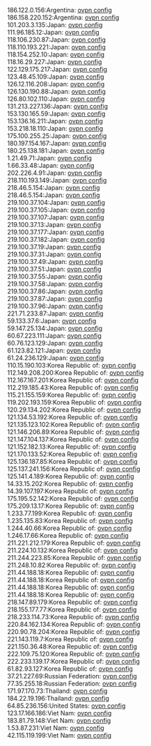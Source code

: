 186.122.0.156:Argentina: [ovpn config](vpn/186_122_0_156.ovpn)  
186.158.220.152:Argentina: [ovpn config](vpn/186_158_220_152.ovpn)  
101.203.3.135:Japan: [ovpn config](vpn/101_203_3_135.ovpn)  
111.96.185.12:Japan: [ovpn config](vpn/111_96_185_12.ovpn)  
118.106.230.87:Japan: [ovpn config](vpn/118_106_230_87.ovpn)  
118.110.193.221:Japan: [ovpn config](vpn/118_110_193_221.ovpn)  
118.154.252.10:Japan: [ovpn config](vpn/118_154_252_10.ovpn)  
118.16.29.227:Japan: [ovpn config](vpn/118_16_29_227.ovpn)  
122.129.175.217:Japan: [ovpn config](vpn/122_129_175_217.ovpn)  
123.48.45.109:Japan: [ovpn config](vpn/123_48_45_109.ovpn)  
126.12.116.208:Japan: [ovpn config](vpn/126_12_116_208.ovpn)  
126.130.190.88:Japan: [ovpn config](vpn/126_130_190_88.ovpn)  
126.80.102.110:Japan: [ovpn config](vpn/126_80_102_110.ovpn)  
131.213.227.136:Japan: [ovpn config](vpn/131_213_227_136.ovpn)  
153.130.165.59:Japan: [ovpn config](vpn/153_130_165_59.ovpn)  
153.136.16.211:Japan: [ovpn config](vpn/153_136_16_211.ovpn)  
153.218.18.110:Japan: [ovpn config](vpn/153_218_18_110.ovpn)  
175.100.255.25:Japan: [ovpn config](vpn/175_100_255_25.ovpn)  
180.197.154.167:Japan: [ovpn config](vpn/180_197_154_167.ovpn)  
180.25.138.181:Japan: [ovpn config](vpn/180_25_138_181.ovpn)  
1.21.49.71:Japan: [ovpn config](vpn/1_21_49_71.ovpn)  
1.66.33.48:Japan: [ovpn config](vpn/1_66_33_48.ovpn)  
202.226.4.91:Japan: [ovpn config](vpn/202_226_4_91.ovpn)  
218.110.193.149:Japan: [ovpn config](vpn/218_110_193_149.ovpn)  
218.46.5.154:Japan: [ovpn config](vpn/218_46_5_154.ovpn)  
218.46.5.154:Japan: [ovpn config](vpn/218_46_5_154.ovpn)  
219.100.37.104:Japan: [ovpn config](vpn/219_100_37_104.ovpn)  
219.100.37.105:Japan: [ovpn config](vpn/219_100_37_105.ovpn)  
219.100.37.107:Japan: [ovpn config](vpn/219_100_37_107.ovpn)  
219.100.37.13:Japan: [ovpn config](vpn/219_100_37_13.ovpn)  
219.100.37.177:Japan: [ovpn config](vpn/219_100_37_177.ovpn)  
219.100.37.182:Japan: [ovpn config](vpn/219_100_37_182.ovpn)  
219.100.37.19:Japan: [ovpn config](vpn/219_100_37_19.ovpn)  
219.100.37.31:Japan: [ovpn config](vpn/219_100_37_31.ovpn)  
219.100.37.49:Japan: [ovpn config](vpn/219_100_37_49.ovpn)  
219.100.37.51:Japan: [ovpn config](vpn/219_100_37_51.ovpn)  
219.100.37.55:Japan: [ovpn config](vpn/219_100_37_55.ovpn)  
219.100.37.58:Japan: [ovpn config](vpn/219_100_37_58.ovpn)  
219.100.37.86:Japan: [ovpn config](vpn/219_100_37_86.ovpn)  
219.100.37.87:Japan: [ovpn config](vpn/219_100_37_87.ovpn)  
219.100.37.96:Japan: [ovpn config](vpn/219_100_37_96.ovpn)  
221.71.233.87:Japan: [ovpn config](vpn/221_71_233_87.ovpn)  
59.133.37.6:Japan: [ovpn config](vpn/59_133_37_6.ovpn)  
59.147.25.134:Japan: [ovpn config](vpn/59_147_25_134.ovpn)  
60.67.223.111:Japan: [ovpn config](vpn/60_67_223_111.ovpn)  
60.76.123.129:Japan: [ovpn config](vpn/60_76_123_129.ovpn)  
61.123.82.121:Japan: [ovpn config](vpn/61_123_82_121.ovpn)  
61.24.236.129:Japan: [ovpn config](vpn/61_24_236_129.ovpn)  
110.15.190.103:Korea Republic of: [ovpn config](vpn/110_15_190_103.ovpn)  
112.149.208.200:Korea Republic of: [ovpn config](vpn/112_149_208_200.ovpn)  
112.167.167.201:Korea Republic of: [ovpn config](vpn/112_167_167_201.ovpn)  
112.219.185.43:Korea Republic of: [ovpn config](vpn/112_219_185_43.ovpn)  
115.21.155.159:Korea Republic of: [ovpn config](vpn/115_21_155_159.ovpn)  
119.202.193.159:Korea Republic of: [ovpn config](vpn/119_202_193_159.ovpn)  
120.29.134.202:Korea Republic of: [ovpn config](vpn/120_29_134_202.ovpn)  
121.134.53.192:Korea Republic of: [ovpn config](vpn/121_134_53_192.ovpn)  
121.135.123.102:Korea Republic of: [ovpn config](vpn/121_135_123_102.ovpn)  
121.146.206.89:Korea Republic of: [ovpn config](vpn/121_146_206_89.ovpn)  
121.147.104.137:Korea Republic of: [ovpn config](vpn/121_147_104_137.ovpn)  
121.152.182.13:Korea Republic of: [ovpn config](vpn/121_152_182_13.ovpn)  
121.170.133.52:Korea Republic of: [ovpn config](vpn/121_170_133_52.ovpn)  
125.136.187.85:Korea Republic of: [ovpn config](vpn/125_136_187_85.ovpn)  
125.137.241.156:Korea Republic of: [ovpn config](vpn/125_137_241_156.ovpn)  
125.141.4.189:Korea Republic of: [ovpn config](vpn/125_141_4_189.ovpn)  
14.33.15.202:Korea Republic of: [ovpn config](vpn/14_33_15_202.ovpn)  
14.39.107.197:Korea Republic of: [ovpn config](vpn/14_39_107_197.ovpn)  
175.195.52.142:Korea Republic of: [ovpn config](vpn/175_195_52_142.ovpn)  
175.209.13.17:Korea Republic of: [ovpn config](vpn/175_209_13_17.ovpn)  
1.233.77.199:Korea Republic of: [ovpn config](vpn/1_233_77_199.ovpn)  
1.235.135.83:Korea Republic of: [ovpn config](vpn/1_235_135_83.ovpn)  
1.244.40.66:Korea Republic of: [ovpn config](vpn/1_244_40_66.ovpn)  
1.246.17.66:Korea Republic of: [ovpn config](vpn/1_246_17_66.ovpn)  
211.221.212.179:Korea Republic of: [ovpn config](vpn/211_221_212_179.ovpn)  
211.224.10.132:Korea Republic of: [ovpn config](vpn/211_224_10_132.ovpn)  
211.244.223.85:Korea Republic of: [ovpn config](vpn/211_244_223_85.ovpn)  
211.248.10.82:Korea Republic of: [ovpn config](vpn/211_248_10_82.ovpn)  
211.44.188.18:Korea Republic of: [ovpn config](vpn/211_44_188_18.ovpn)  
211.44.188.18:Korea Republic of: [ovpn config](vpn/211_44_188_18.ovpn)  
211.44.188.18:Korea Republic of: [ovpn config](vpn/211_44_188_18.ovpn)  
211.44.188.18:Korea Republic of: [ovpn config](vpn/211_44_188_18.ovpn)  
218.147.89.179:Korea Republic of: [ovpn config](vpn/218_147_89_179.ovpn)  
218.155.177.77:Korea Republic of: [ovpn config](vpn/218_155_177_77.ovpn)  
218.233.114.73:Korea Republic of: [ovpn config](vpn/218_233_114_73.ovpn)  
220.84.162.134:Korea Republic of: [ovpn config](vpn/220_84_162_134.ovpn)  
220.90.78.204:Korea Republic of: [ovpn config](vpn/220_90_78_204.ovpn)  
221.143.119.7:Korea Republic of: [ovpn config](vpn/221_143_119_7.ovpn)  
221.150.36.48:Korea Republic of: [ovpn config](vpn/221_150_36_48.ovpn)  
222.109.75.120:Korea Republic of: [ovpn config](vpn/222_109_75_120.ovpn)  
222.233.139.17:Korea Republic of: [ovpn config](vpn/222_233_139_17.ovpn)  
61.82.93.127:Korea Republic of: [ovpn config](vpn/61_82_93_127.ovpn)  
37.21.227.69:Russian Federation: [ovpn config](vpn/37_21_227_69.ovpn)  
77.35.255.18:Russian Federation: [ovpn config](vpn/77_35_255_18.ovpn)  
171.97.170.73:Thailand: [ovpn config](vpn/171_97_170_73.ovpn)  
184.22.19.196:Thailand: [ovpn config](vpn/184_22_19_196.ovpn)  
64.85.236.156:United States: [ovpn config](vpn/64_85_236_156.ovpn)  
123.17.166.186:Viet Nam: [ovpn config](vpn/123_17_166_186.ovpn)  
183.81.79.148:Viet Nam: [ovpn config](vpn/183_81_79_148.ovpn)  
1.53.87.231:Viet Nam: [ovpn config](vpn/1_53_87_231.ovpn)  
42.115.119.199:Viet Nam: [ovpn config](vpn/42_115_119_199.ovpn)  
